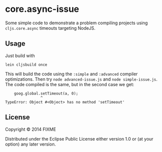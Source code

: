 # core.async-issue

Some simple code to demonstrate a problem compiling projects using ```cljs.core.async``` timeouts targeting NodeJS.

## Usage

Just build with
```
lein cljsbuild once
```

This will build the code using the ```:simple``` and ```:advanced``` compiler optimizations. Then try ```node advanced-issue.js``` and ```node simple-issue.js```. The code compiled is the same, but in the second case we get:

```
    goog.global.setTimeout(a, 0);
                ^
TypeError: Object #<Object> has no method 'setTimeout'
```

## License

Copyright © 2014 FIXME

Distributed under the Eclipse Public License either version 1.0 or (at
your option) any later version.
